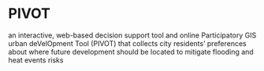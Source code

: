 # PIVOT
an interactive, web-based decision support tool and online Participatory GIS urban deVelOpment Tool (PIVOT) that collects city residents’ preferences about where future development should be located to mitigate flooding and heat events risks 
